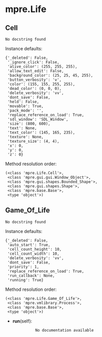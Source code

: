 mpre.Life
==============



Cell
--------------

	No docstring found


Instance defaults: 

	{'_deleted': False,
	 '_ignore_click': False,
	 'alive_color': (255, 255, 255),
	 'allow_text_edit': False,
	 'background_color': (25, 25, 45, 255),
	 'button_verbosity': 'v',
	 'color': (155, 155, 255, 255),
	 'dead_color': (0, 0, 0),
	 'delete_verbosity': 'vv',
	 'dont_save': False,
	 'held': False,
	 'movable': True,
	 'pack_mode': '',
	 'replace_reference_on_load': True,
	 'sdl_window': 'SDL_Window',
	 'size': (800, 600),
	 'text': None,
	 'text_color': (145, 165, 235),
	 'texture': None,
	 'texture_size': (4, 4),
	 'x': 0,
	 'y': 0,
	 'z': 0}

Method resolution order: 

	(<class 'mpre.Life.Cell'>,
	 <class 'mpre.gui.gui.Window_Object'>,
	 <class 'mpre.gui.shapes.Bounded_Shape'>,
	 <class 'mpre.gui.shapes.Shape'>,
	 <class 'mpre.base.Base'>,
	 <type 'object'>)

Game_Of_Life
--------------

	No docstring found


Instance defaults: 

	{'_deleted': False,
	 'auto_start': True,
	 'cell_count_height': 10,
	 'cell_count_width': 10,
	 'delete_verbosity': 'vv',
	 'dont_save': False,
	 'priority': 1,
	 'replace_reference_on_load': True,
	 'run_callback': None,
	 'running': True}

Method resolution order: 

	(<class 'mpre.Life.Game_Of_Life'>,
	 <class 'mpre.vmlibrary.Process'>,
	 <class 'mpre.base.Base'>,
	 <type 'object'>)

- **run**(self):

				No documentation available
